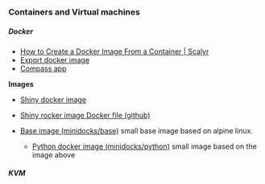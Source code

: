 ### Containers and Virtual machines

##### Docker

- [How to Create a Docker Image From a Container | Scalyr](https://www.scalyr.com/blog/create-docker-image/)
- [Export docker image]( https://stackoverflow.com/questions/24482822/how-to-share-my-docker-image-without-using-the-docker-hub)
- [Compass app](https://www.youtube.com/watch?v=RcqXFxqIAW4)

__Images__
- [Shiny docker image](https://dev.to/bettyes/my-first-shiny-docker-image-1jp7)
- [Shiny rocker image Docker file (github) ](https://github.com/rocker-org/shiny)

- [Base image (minidocks/base)](https://hub.docker.com/r/minidocks/base) small base image based on alpine linux.
  - [Python docker image (minidocks/python)](https://hub.docker.com/r/minidocks/python) small image based on the image above



##### KVM
